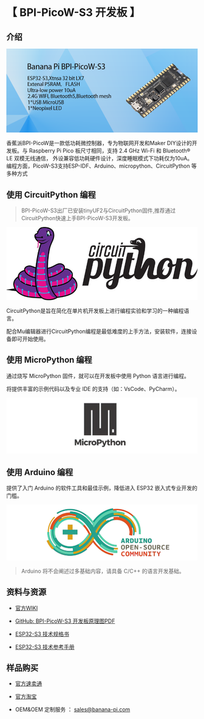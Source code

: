 # 【 BPI-PicoW-S3 开发板 】

## 介绍

![](assets/images/BPI-PicoW-S3_banner.png)

香蕉派BPI-PicoW是一款低功耗微控制器，专为物联网开发和Maker DIY设计的开发板。与 Raspberry Pi Pico 板尺寸相同，支持 2.4 GHz Wi-Fi 和 Bluetooth® LE 双模无线通信， 外设兼容低功耗硬件设计，深度睡眠模式下功耗仅为10uA。编程方面，PicoW-S3支持ESP-IDF、Arduino、micropython、CircuitPython 等多种方式

## 使用 CircuitPython 编程

> BPI-PicoW-S3出厂已安装tinyUF2与CircuitPython固件,推荐通过CircuitPython快速上手BPI-PicoW-S3开发板。

![](assets/images/CircuitPython_Repo_header_logo.jpg)

CircuitPython是旨在简化在单片机开发板上进行编程实验和学习的一种编程语言。

配合Mu编辑器进行CircuitPython编程是最低难度的上手方法，安装软件，连接设备即可开始使用。

## 使用 MicroPython 编程

通过烧写 MicroPython 固件，就可以在开发板中使用 Python 语言进行编程。

将提供丰富的示例代码以及专业 IDE 的支持（如：VsCode、PyCharm）。

![](assets/images/Mircopython.png)

## 使用 Arduino 编程

提供了入门 Arduino 的软件工具和最佳示例，降低进入 ESP32 嵌入式专业开发的门槛。

![](assets/images/Arduino_logo_1200x350.png)

>Arduino 将不会阐述过多基础内容，请具备 C/C++ 的语言开发基础。

## 资料与资源

- [官方WIKI](https://wiki.banana-pi.org/BPI-PicoW-S3_%E5%BC%80%E5%8F%91%E6%9D%BF) 

- [GitHub: BPI-PicoW-S3 开发板原理图PDF](https://github.com/BPI-STEAM/BPI-PicoW-Doc/blob/main/sch/BPI-PicoW-V0.4.pdf) 

- [ESP32-S3 技术规格书](https://www.espressif.com/sites/default/files/documentation/esp32-s3_datasheet_cn.pdf)

- [ESP32-S3 技术参考手册](https://www.espressif.com/sites/default/files/documentation/esp32-s3_technical_reference_manual_cn.pdf)

## 样品购买

- [官方速卖通](https://www.aliexpress.com/item/1005004775634442.html?spm=5261.ProductManageOnline.0.0.15744edfAyCaNk)

- [官方淘宝](https://item.taobao.com/item.htm?spm=a2126o.success.0.0.25b04831CHV1Nc&id=684134360199)

- OEM&OEM 定制服务 ： sales@banana-pi.com